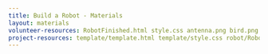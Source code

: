 ```yaml
---
title: Build a Robot - Materials
layout: materials
volunteer-resources: RobotFinished.html style.css antenna.png bird.png bowtie.png crown.png ears1.png ears2.png eyes1.png eyes2.png eyes3.png face.png hair1.png hair2.png hair3.png hair4.png hat.png headphones.png moustache.png mouth1.png mouth2.png mouth3.png necklace.png nose1.png nose2.png nose3.png sunglasses.png
project-resources: template/template.html template/style.css robot/Robot.html robot/style.css robot/antenna.png robot/bird.png robot/bowtie.png robot/crown.png robot/ears1.png robot/ears2.png robot/eyes1.png robot/eyes2.png robot/eyes3.png robot/face.png robot/hair1.png robot/hair2.png robot/hair3.png robot/hair4.png robot/hat.png robot/headphones.png robot/moustache.png robot/mouth1.png robot/mouth2.png robot/mouth3.png robot/necklace.png robot/nose1.png robot/nose2.png robot/nose3.png robot/sunglasses.png
---
```

